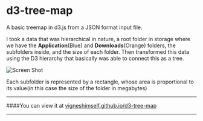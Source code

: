 # d3-tree-map

A basic treemap in d3.js from a JSON format input file. 

I took a data that was hierarchical in nature, a root folder in storage where we have the <b>Application</b>(Blue) and <b>Downloads</b>(Orange) folders, the subfolders inside, and the size of each folder. Then transformed this data using the D3 hierarchy that basically was able to connect this as a tree.

![Screen Shot](https://user-images.githubusercontent.com/40684259/159454035-02e1549d-f2e1-4ca8-b6f9-72d66d6c5646.png)

Each subfolder is represented by a rectangle, whose area is proportional to its value(in this case the size of the folder in megabytes)

<hr>

####You can view it at [vigneshimself.github.io/d3-tree-map](https://vigneshimself.github.io/d3-tree-map/)

<hr/>
